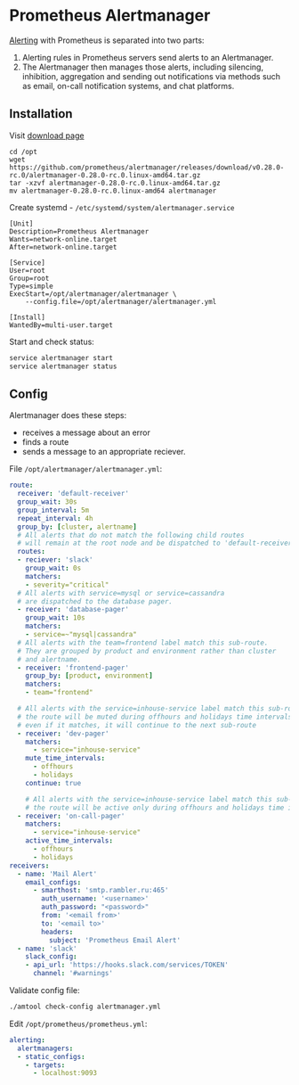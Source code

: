 # Prometheus Alertmanager

[Alerting](https://prometheus.io/docs/alerting/latest/overview/) with Prometheus is separated into two parts:

1. Alerting rules in Prometheus servers send alerts to an Alertmanager. 
2. The Alertmanager then manages those alerts, including silencing, inhibition, aggregation and sending out notifications 
via methods such as email, on-call notification systems, and chat platforms.

## Installation

Visit [download page](https://prometheus.io/download/#alertmanager)

```
cd /opt
wget https://github.com/prometheus/alertmanager/releases/download/v0.28.0-rc.0/alertmanager-0.28.0-rc.0.linux-amd64.tar.gz
tar -xzvf alertmanager-0.28.0-rc.0.linux-amd64.tar.gz
mv alertmanager-0.28.0-rc.0.linux-amd64 alertmanager
```

Create systemd - `/etc/systemd/system/alertmanager.service`

```
[Unit]
Description=Prometheus Alertmanager
Wants=network-online.target
After=network-online.target

[Service]
User=root
Group=root
Type=simple
ExecStart=/opt/alertmanager/alertmanager \
    --config.file=/opt/alertmanager/alertmanager.yml

[Install]
WantedBy=multi-user.target
```

Start and check status:

```bash
service alertmanager start
service alertmanager status
```

## Config

Alertmanager does these steps:

- receives a message about an error
- finds a route
- sends a message to an appropriate reciever.

File `/opt/alertmanager/alertmanager.yml`:

```yml
route:
  receiver: 'default-receiver'
  group_wait: 30s
  group_interval: 5m
  repeat_interval: 4h
  group_by: [cluster, alertname]
  # All alerts that do not match the following child routes
  # will remain at the root node and be dispatched to 'default-receiver'.
  routes:
  - reciever: 'slack'
    group_wait: 0s
    matchers:
    - severity="critical"
  # All alerts with service=mysql or service=cassandra
  # are dispatched to the database pager.
  - receiver: 'database-pager'
    group_wait: 10s
    matchers:
    - service=~"mysql|cassandra"
  # All alerts with the team=frontend label match this sub-route.
  # They are grouped by product and environment rather than cluster
  # and alertname.
  - receiver: 'frontend-pager'
    group_by: [product, environment]
    matchers:
    - team="frontend"

  # All alerts with the service=inhouse-service label match this sub-route.
  # the route will be muted during offhours and holidays time intervals.
  # even if it matches, it will continue to the next sub-route
  - receiver: 'dev-pager'
    matchers:
      - service="inhouse-service"
    mute_time_intervals:
      - offhours
      - holidays
    continue: true

    # All alerts with the service=inhouse-service label match this sub-route
    # the route will be active only during offhours and holidays time intervals.
  - receiver: 'on-call-pager'
    matchers:
      - service="inhouse-service"
    active_time_intervals:
      - offhours
      - holidays
receivers:
  - name: 'Mail Alert'
    email_configs:
      - smarthost: 'smtp.rambler.ru:465'
        auth_username: '<username>'
        auth_password: "<password>"
        from: '<email from>'
        to: '<email to>'
        headers:
          subject: 'Prometheus Email Alert'
  - name: 'slack'
    slack_config:
    - api_url: 'https://hooks.slack.com/services/TOKEN'
      channel: '#warnings'
```

Validate config file:

```bash
./amtool check-config alertmanager.yml
```

Edit `/opt/prometheus/prometheus.yml`:

```yml
alerting:
  alertmanagers:
  - static_configs:
    - targets:
      - localhost:9093
```
